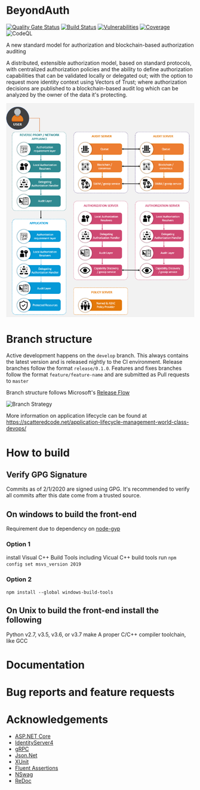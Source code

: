 # BeyondAuth

[![Quality Gate Status](https://sonarcloud.io/api/project_badges/measure?project=ops-ai_authorization&metric=alert_status)](https://sonarcloud.io/dashboard?id=ops-ai_authorization)
[![Build Status](https://opsai.visualstudio.com/BeyondAuth/_apis/build/status/ops-ai.BeyondAuth?branchName=develop)](https://opsai.visualstudio.com/BeyondAuth/_build/latest?definitionId=3&branchName=develop)
[![Vulnerabilities](https://sonarcloud.io/api/project_badges/measure?project=ops-ai_authorization&metric=vulnerabilities)](https://sonarcloud.io/dashboard?id=ops-ai_authorization)
[![Coverage](https://sonarcloud.io/api/project_badges/measure?project=ops-ai_authorization&metric=coverage)](https://sonarcloud.io/dashboard?id=ops-ai_authorization)
![CodeQL](https://github.com/ops-ai/BeyondAuth/workflows/CodeQL/badge.svg)

A new standard model for authorization and blockchain-based authorization auditing

A distributed, extensible authorization model, based on standard protocols, with centralized authorization policies and the ability to define authorization capabilities that can be validated locally or delegated out; with the option to request more identity context using Vectors of Trust; where authorization decisions are published to a blockchain-based audit log which can be analyzed by the owner of the data it's protecting.

<p align="center">
  <img src="docs/Architecture.PNG">
</p>



# Branch structure

Active development happens on the `develop` branch. This always contains the latest version and is released nightly to the CI environment. Release branches follow the format `release/0.1.0`. Features and fixes branches follow the format `feature/feature-name` and are submitted as Pull requests to `master`

Branch structure follows Microsoft's [Release Flow](https://docs.microsoft.com/en-us/azure/devops/learn/devops-at-microsoft/release-flow)

![Branch Strategy](https://scatteredcode.net/wp-content/uploads/2018/11/branchstrategy-cherrypick2-1024x293.png)

More information on application lifecycle can be found at https://scatteredcode.net/application-lifecycle-management-world-class-devops/

# How to build

## Verify GPG Signature
Commits as of 2/1/2020 are signed using GPG. It's recommended to verify all commits after this date come from a trusted source.

## On windows to build the front-end
Requirement due to dependency on [node-gyp](https://github.com/nodejs/node-gyp)

### Option 1
install Visual C++ Build Tools including Vicual C++ build tools
run `npm config set msvs_version 2019`

### Option 2
```
npm install --global windows-build-tools

```

## On Unix to build the front-end install the following
Python v2.7, v3.5, v3.6, or v3.7
make
A proper C/C++ compiler toolchain, like GCC



# Documentation


# Bug reports and feature requests


# Acknowledgements

* [ASP.NET Core](https://github.com/aspnet)
* [IdentityServer4](https://github.com/IdentityServer/IdentityServer4/)
* [gRPC](https://grpc.io/)
* [Json.Net](http://www.newtonsoft.com/json)
* [XUnit](https://xunit.github.io/)
* [Fluent Assertions](http://www.fluentassertions.com/)
* [NSwag](https://github.com/RicoSuter/NSwag)
* [ReDoc](https://github.com/Redocly/redoc)
